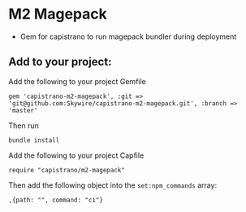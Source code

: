 # M2 Magepack

- Gem for capistrano to run magepack bundler during deployment

## Add to your project:

Add the following to your project Gemfile

~~~
gem 'capistrano-m2-magepack', :git => 'git@github.com:Skywire/capistrano-m2-magepack.git', :branch => 'master'
~~~

Then run 

~~~
bundle install
~~~

Add the following to your project Capfile

~~~
require "capistrano/m2-magepack"
~~~

Then add the following object into the `set:npm_commands` array:
~~~
,{path: "", command: "ci"}
~~~